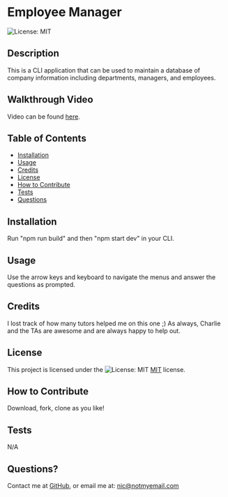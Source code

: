 # Employee Manager
  ![License: MIT](https://img.shields.io/badge/License-MIT-yellow.svg)

  ## Description
  This is a CLI application that can be used to maintain a database of company information including departments, managers, and employees.

  ## Walkthrough Video
  Video can be found [here](https://drive.google.com/file/d/1cuWU2CAvHnjxu3FvexRpHYdXPZPqAnpn/view?usp=sharing).

  ## Table of Contents
  - [Installation](#installation)
  - [Usage](#usage)
  - [Credits](#credits)
  - [License](#license)
  - [How to Contribute](#how-to-contribute)
  - [Tests](#tests)
  - [Questions](#questions)

  ## Installation
  Run "npm run build" and then "npm start dev" in your CLI.

  ## Usage
  Use the arrow keys and keyboard to navigate the menus and answer the questions as prompted.

  ## Credits
  I lost track of how many tutors helped me on this one ;) As always, Charlie and the TAs are awesome and are always happy to help out.

  ## License
  This project is licensed under the ![License: MIT](https://img.shields.io/badge/License-MIT-yellow.svg) [MIT](https://opensource.org/licenses/MIT) license.

  ## How to Contribute
  Download, fork, clone as you like!

  ## Tests
  N/A

  ## Questions? 
  Contact me at
  [GitHub](https://github.com/k3strl), or email me at: <nic@notmyemail.com>